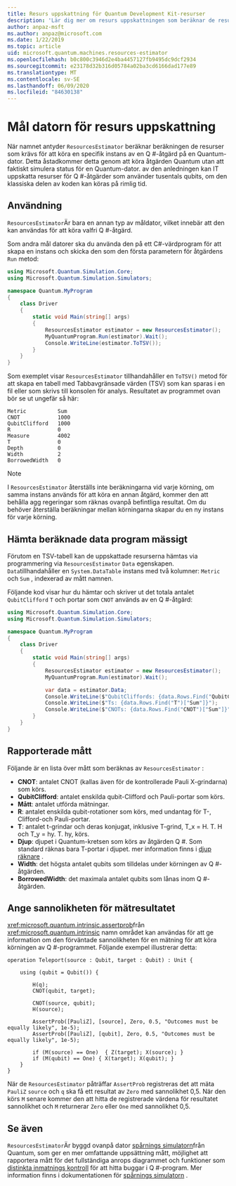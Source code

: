 ```yaml
---
title: Resurs uppskattning för Quantum Development Kit-resurser
description: 'Lär dig mer om resurs uppskattningen som beräknar de resurser som krävs för att köra en specifik instans av en Q #-åtgärd på en Quantum-dator.'
author: anpaz-msft
ms.author: anpaz@microsoft.com
ms.date: 1/22/2019
ms.topic: article
uid: microsoft.quantum.machines.resources-estimator
ms.openlocfilehash: b0c800c3946d2e4ba4457127fb9495dc9dcf2934
ms.sourcegitcommit: e23178d32b316d05784a02ba3cd6166dad177e89
ms.translationtype: MT
ms.contentlocale: sv-SE
ms.lasthandoff: 06/09/2020
ms.locfileid: "84630138"
---
```

# <a name="the-resources-estimator-target-machine"></a>Mål datorn för resurs uppskattning

När namnet antyder `ResourcesEstimator` beräknar beräkningen de resurser som krävs för att köra en specifik instans av en Q #-åtgärd på en Quantum-dator.
Detta åstadkommer detta genom att köra åtgärden Quantum utan att faktiskt simulera status för en Quantum-dator. av den anledningen kan IT uppskatta resurser för Q #-åtgärder som använder tusentals qubits, om den klassiska delen av koden kan köras på rimlig tid.

## <a name="usage"></a>Användning

`ResourcesEstimator`Är bara en annan typ av måldator, vilket innebär att den kan användas för att köra valfri Q #-åtgärd. 

Som andra mål datorer ska du använda den på ett C#-värdprogram för att skapa en instans och skicka den som den första parametern för åtgärdens `Run` metod:

```csharp
using Microsoft.Quantum.Simulation.Core;
using Microsoft.Quantum.Simulation.Simulators;

namespace Quantum.MyProgram
{
    class Driver
    {
        static void Main(string[] args)
        {
            ResourcesEstimator estimator = new ResourcesEstimator();
            MyQuantumProgram.Run(estimator).Wait();
            Console.WriteLine(estimator.ToTSV());
        }
    }
}
```

Som exemplet visar `ResourcesEstimator` tillhandahåller en `ToTSV()` metod för att skapa en tabell med Tabbavgränsade värden (TSV) som kan sparas i en fil eller som skrivs till konsolen för analys. Resultatet av programmet ovan bör se ut ungefär så här:

```Output
Metric          Sum
CNOT            1000
QubitClifford   1000
R               0
Measure         4002
T               0
Depth           0
Width           2
BorrowedWidth   0
```

> [!NOTE]
> I `ResourcesEstimator` återställs inte beräkningarna vid varje körning, om samma instans används för att köra en annan åtgärd, kommer den att behålla agg regeringar som räknas ovanpå befintliga resultat.
> Om du behöver återställa beräkningar mellan körningarna skapar du en ny instans för varje körning.


## <a name="programmatically-retrieving-the-estimated-data"></a>Hämta beräknade data program mässigt

Förutom en TSV-tabell kan de uppskattade resurserna hämtas via programmering via `ResourcesEstimator` `Data` egenskapen. `Data`tillhandahåller en `System.DataTable` instans med två kolumner: `Metric` och `Sum` , indexerad av mått namnen.

Följande kod visar hur du hämtar och skriver ut det totala antalet `QubitClifford` `T` och portar som `CNOT` används av en Q #-åtgärd:

```csharp
using Microsoft.Quantum.Simulation.Core;
using Microsoft.Quantum.Simulation.Simulators;

namespace Quantum.MyProgram
{
    class Driver
    {
        static void Main(string[] args)
        {
            ResourcesEstimator estimator = new ResourcesEstimator();
            MyQuantumProgram.Run(estimator).Wait();

            var data = estimator.Data;
            Console.WriteLine($"QubitCliffords: {data.Rows.Find("QubitClifford")["Sum"]}");
            Console.WriteLine($"Ts: {data.Rows.Find("T")["Sum"]}");
            Console.WriteLine($"CNOTs: {data.Rows.Find("CNOT")["Sum"]}");
        }
    }
}
```

## <a name="metrics-reported"></a>Rapporterade mått

Följande är en lista över mått som beräknas av `ResourcesEstimator` :

* __CNOT__: antalet CNOT (kallas även för de kontrollerade Pauli X-grindarna) som körs.
* __QubitClifford__: antalet enskilda qubit-Clifford och Pauli-portar som körs.
* __Mått__: antalet utförda mätningar.
* __R__: antalet enskilda qubit-rotationer som körs, med undantag för T-, Clifford-och Pauli-portar.
* __T__: antalet t-grindar och deras konjugat, inklusive T-grind, T_x = H. T. H och T_y = hy. T. hy, körs.
* __Djup__: djupet i Quantum-kretsen som körs av åtgärden Q #. Som standard räknas bara T-portar i djupet. mer information finns i [djup räknare](xref:microsoft.quantum.machines.qc-trace-simulator.depth-counter) .
* __Width__: det högsta antalet qubits som tilldelas under körningen av Q #-åtgärden.
* __BorrowedWidth__: det maximala antalet qubits som lånas inom Q #-åtgärden.


## <a name="providing-the-probability-of-measurement-outcomes"></a>Ange sannolikheten för mätresultatet

<xref:microsoft.quantum.intrinsic.assertprob>från <xref:microsoft.quantum.intrinsic> namn området kan användas för att ge information om den förväntade sannolikheten för en mätning för att köra körningen av Q #-programmet. Följande exempel illustrerar detta:

```qsharp
operation Teleport(source : Qubit, target : Qubit) : Unit {

    using (qubit = Qubit()) {

        H(q);
        CNOT(qubit, target);

        CNOT(source, qubit);
        H(source);

        AssertProb([PauliZ], [source], Zero, 0.5, "Outcomes must be equally likely", 1e-5);
        AssertProb([PauliZ], [qubit], Zero, 0.5, "Outcomes must be equally likely", 1e-5);

        if (M(source) == One)  { Z(target); X(source); }
        if (M(qubit) == One) { X(target); X(qubit); }
    }
}
```

När de `ResourcesEstimator` påträffar `AssertProb` registreras det att mäta `PauliZ` `source` och `q` ska få ett resultat av `Zero` med sannolikhet 0,5. När den körs `M` senare kommer den att hitta de registrerade värdena för resultatet sannolikhet och `M` returnerar `Zero` eller `One` med sannolikhet 0,5.


## <a name="see-also"></a>Se även

`ResourcesEstimator`Är byggd ovanpå dator [spårnings simulatorn](xref:microsoft.quantum.machines.qc-trace-simulator.intro)från Quantum, som ger en mer omfattande uppsättning mått, möjlighet att rapportera mått för det fullständiga anrops diagrammet och funktioner som [distinkta inmatnings kontroll](xref:microsoft.quantum.machines.qc-trace-simulator.distinct-inputs) för att hitta buggar i Q #-program. Mer information finns i dokumentationen för [spårnings simulatorn](xref:microsoft.quantum.machines.qc-trace-simulator.intro) .

